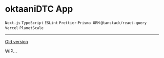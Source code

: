 # oktaaniDTC App

`Next.js` `TypeScript` `ESLint` `Prettier` `Prisma ORM` `@tanstack/react-query` `Vercel` `PlanetScale`

---

[Old version](https://github.com/Epikle/oktaani-dtc/tree/old-main)

WIP...
